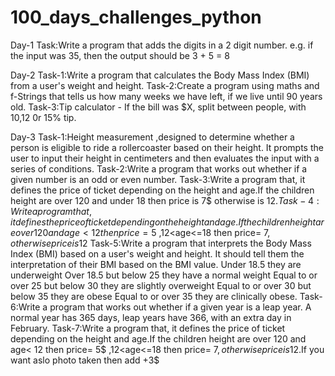 # 100_days_challenges_python

Day-1 
Task:Write a program that adds the digits in a 2 digit number. e.g. if the input was 35, then the output should be 3 + 5 = 8

Day-2
Task-1:Write a program that calculates the Body Mass Index (BMI) from a user's weight and height.
Task-2:Create a program using maths and f-Strings that tells us how many weeks we have left, if we live until 90 years old.
Task-3:Tip calculator - If the bill was $X, split between  people, with 10,12 0r 15% tip. 

Day-3
Task-1:Height measurement ,designed to determine whether a person is eligible to ride a rollercoaster based on their height. It prompts the user to input their height in centimeters and then evaluates the input with a series of conditions.
Task-2:Write a program that works out whether if a given number is an odd or even number.
Task-3:Write a program that, it defines the price of ticket depending on the height and age.If the children height are over 120 and under 18 then price is 7$ otherwise is 12$.
Task-4:Write a program that, it defines the price of ticket depending on the height and age.If the children height are over 120 and  age< 12 then price= 5$ ,12<age<=18 then price= 7$, otherwise price is 12$
Task-5:Write a program that interprets the Body Mass Index (BMI) based on a user's weight and height. It should tell them the interpretation of their BMI based on the BMI value. Under 18.5 they are underweight Over 18.5 but below 25 they have a normal weight Equal to or over 25 but below 30 they are slightly overweight Equal to or over 30 but below 35 they are obese Equal to or over 35 they are clinically obese.
Task-6:Write a program that works out whether if a given year is a leap year. A normal year has 365 days, leap years have 366, with an extra day in February. 
Task-7:Write a program that, it defines the price of ticket depending on the height and age.If the children height are over 120 and  age< 12 then price= 5$ ,12<age<=18 then price= 7$, otherwise price is 12$.If you want aslo photo taken then add +3$
